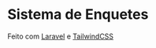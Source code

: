 # Sistema de Enquetes

Feito com [Laravel](https://laravel.com/) e [TailwindCSS](https://tailwindcss.com/)


